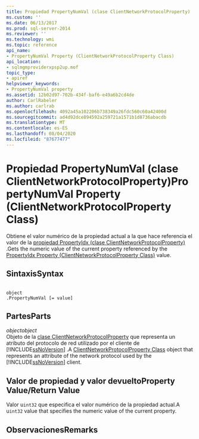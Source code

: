```yaml
---
title: Propiedad PropertyNumVal (clase ClientNetworkProtocolProperty) | Microsoft Docs
ms.custom: ''
ms.date: 06/13/2017
ms.prod: sql-server-2014
ms.reviewer: ''
ms.technology: wmi
ms.topic: reference
api_name:
- PropertyNumVal Property (ClientNetworkProtocolProperty Class)
api_location:
- sqlmgmproviderxpsp2up.mof
topic_type:
- apiref
helpviewer_keywords:
- PropertyNumVal property
ms.assetid: 12b02d97-702b-434f-baf6-e49a6b2cd4de
author: CarlRabeler
ms.author: carlrab
ms.openlocfilehash: 4092a45a102206b738349a26fdc560c60a42400d
ms.sourcegitcommit: ad4d92dce894592a259721a1571b1d8736abacdb
ms.translationtype: MT
ms.contentlocale: es-ES
ms.lasthandoff: 08/04/2020
ms.locfileid: "87677477"
---
```

# <a name="propertynumval-property-clientnetworkprotocolproperty-class"></a><span data-ttu-id="e9e06-102">Propiedad PropertyNumVal (clase ClientNetworkProtocolProperty)</span><span class="sxs-lookup"><span data-stu-id="e9e06-102">PropertyNumVal Property (ClientNetworkProtocolProperty Class)</span></span>
  <span data-ttu-id="e9e06-103">Obtiene el valor numérico de la propiedad actual a la que hace referencia el valor de la [propiedad PropertyIdx (clase ClientNetworkProtocolProperty)](clientnetworkprotocolproperty-class.md) .</span><span class="sxs-lookup"><span data-stu-id="e9e06-103">Gets the numeric value of the current property referenced by the [PropertyIdx Property (ClientNetworkProtocolProperty Class)](clientnetworkprotocolproperty-class.md) value.</span></span>  
  
## <a name="syntax"></a><span data-ttu-id="e9e06-104">Sintaxis</span><span class="sxs-lookup"><span data-stu-id="e9e06-104">Syntax</span></span>  
  
```  
  
object  
.PropertyNumVal [= value]  
```  
  
## <a name="parts"></a><span data-ttu-id="e9e06-105">Partes</span><span class="sxs-lookup"><span data-stu-id="e9e06-105">Parts</span></span>  
 <span data-ttu-id="e9e06-106">*object*</span><span class="sxs-lookup"><span data-stu-id="e9e06-106">*object*</span></span>  
 <span data-ttu-id="e9e06-107">Objeto de la [clase ClientNetworkProtocolProperty](clientnetworkprotocolproperty-class.md) que representa un atributo del protocolo de red utilizado por el cliente de [!INCLUDE[ssNoVersion](../../../includes/ssnoversion-md.md)] .</span><span class="sxs-lookup"><span data-stu-id="e9e06-107">A [ClientNetworkProtocolProperty Class](clientnetworkprotocolproperty-class.md) object that represents an attribute of the network protocol used by the [!INCLUDE[ssNoVersion](../../../includes/ssnoversion-md.md)] client.</span></span>  
  
## <a name="property-valuereturn-value"></a><span data-ttu-id="e9e06-108">Valor de propiedad y valor devuelto</span><span class="sxs-lookup"><span data-stu-id="e9e06-108">Property Value/Return Value</span></span>  
 <span data-ttu-id="e9e06-109">Valor u`int32` que especifica el valor numérico de la propiedad actual.</span><span class="sxs-lookup"><span data-stu-id="e9e06-109">A u`int32` value that specifies the numeric value of the current property.</span></span>  
  
## <a name="remarks"></a><span data-ttu-id="e9e06-110">Observaciones</span><span class="sxs-lookup"><span data-stu-id="e9e06-110">Remarks</span></span>  
  

